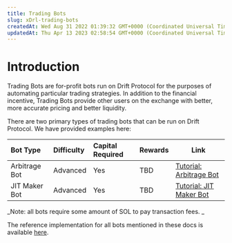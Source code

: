 ```yaml
---
title: Trading Bots
slug: xDrl-trading-bots
createdAt: Wed Aug 31 2022 01:39:32 GMT+0000 (Coordinated Universal Time)
updatedAt: Thu Apr 13 2023 02:58:54 GMT+0000 (Coordinated Universal Time)
---
```


# Introduction

Trading Bots are for-profit bots run on Drift Protocol for the purposes of automating particular trading strategies. In addition to the financial incentive, Trading Bots provide other users on the exchange with better, more accurate pricing and better liquidity.&#x20;

There are two primary types of trading bots that can be run on Drift Protocol. We have provided examples here:

| Bot Type      | Difficulty | Capital Required | Rewards | Link                                                                    |
| :------------ | :--------- | :--------------- | :------ | ----------------------------------------------------------------------- |
| Arbitrage Bot | Advanced   | Yes              | TBD     | [Tutorial: Arbitrage Bot](<../Guides/Tutorial_ Arbitrage Bot.md>)&#x20; |
| JIT Maker Bot | Advanced   | Yes              | TBD     | [Tutorial: JIT Maker Bot](<../Guides/Tutorial_ JIT Maker Bot.md>)       |

_Note: all bots require some amount of SOL to pay transaction fees. _

The reference implementation for all bots mentioned in these docs is available [here](https://github.com/drift-labs/keeper-bots-v2).
